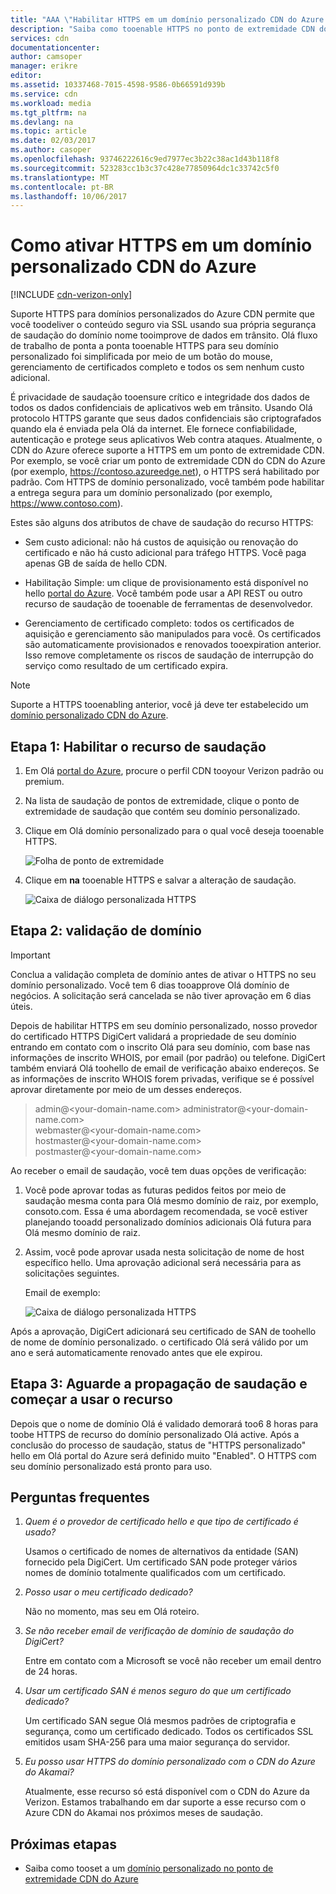 ```yaml
---
title: "AAA \"Habilitar HTTPS em um domínio personalizado CDN do Azure | Microsoft Docs\""
description: "Saiba como tooenable HTTPS no ponto de extremidade CDN do Azure com um domínio personalizado."
services: cdn
documentationcenter: 
author: camsoper
manager: erikre
editor: 
ms.assetid: 10337468-7015-4598-9586-0b66591d939b
ms.service: cdn
ms.workload: media
ms.tgt_pltfrm: na
ms.devlang: na
ms.topic: article
ms.date: 02/03/2017
ms.author: casoper
ms.openlocfilehash: 93746222616c9ed7977ec3b22c38ac1d43b118f8
ms.sourcegitcommit: 523283cc1b3c37c428e77850964dc1c33742c5f0
ms.translationtype: MT
ms.contentlocale: pt-BR
ms.lasthandoff: 10/06/2017
---
```

# <a name="enable-https-on-an-azure-cdn-custom-domain"></a>Como ativar HTTPS em um domínio personalizado CDN do Azure

[!INCLUDE [cdn-verizon-only](../../includes/cdn-verizon-only.md)]

Suporte HTTPS para domínios personalizados do Azure CDN permite que você toodeliver o conteúdo seguro via SSL usando sua própria segurança de saudação do domínio nome tooimprove de dados em trânsito. Olá fluxo de trabalho de ponta a ponta tooenable HTTPS para seu domínio personalizado foi simplificada por meio de um botão do mouse, gerenciamento de certificados completo e todos os sem nenhum custo adicional.

É privacidade de saudação tooensure crítico e integridade dos dados de todos os dados confidenciais de aplicativos web em trânsito. Usando Olá protocolo HTTPS garante que seus dados confidenciais são criptografados quando ela é enviada pela Olá da internet. Ele fornece confiabilidade, autenticação e protege seus aplicativos Web contra ataques. Atualmente, o CDN do Azure oferece suporte a HTTPS em um ponto de extremidade CDN. Por exemplo, se você criar um ponto de extremidade CDN do CDN do Azure (por exemplo, https://contoso.azureedge.net), o HTTPS será habilitado por padrão. Com HTTPS de domínio personalizado, você também pode habilitar a entrega segura para um domínio personalizado (por exemplo, https://www.contoso.com). 

Estes são alguns dos atributos de chave de saudação do recurso HTTPS:

- Sem custo adicional: não há custos de aquisição ou renovação do certificado e não há custo adicional para tráfego HTTPS. Você paga apenas GB de saída de hello CDN.

- Habilitação Simple: um clique de provisionamento está disponível no hello [portal do Azure](https://portal.azure.com). Você também pode usar a API REST ou outro recurso de saudação de tooenable de ferramentas de desenvolvedor.

- Gerenciamento de certificado completo: todos os certificados de aquisição e gerenciamento são manipulados para você. Os certificados são automaticamente provisionados e renovados tooexpiration anterior. Isso remove completamente os riscos de saudação de interrupção do serviço como resultado de um certificado expira.

>[!NOTE] 
>Suporte a HTTPS tooenabling anterior, você já deve ter estabelecido um [domínio personalizado CDN do Azure](./cdn-map-content-to-custom-domain.md).

## <a name="step-1-enabling-hello-feature"></a>Etapa 1: Habilitar o recurso de saudação 

1. Em Olá [portal do Azure](https://portal.azure.com), procure o perfil CDN tooyour Verizon padrão ou premium.

2. Na lista de saudação de pontos de extremidade, clique o ponto de extremidade de saudação que contém seu domínio personalizado.

3. Clique em Olá domínio personalizado para o qual você deseja tooenable HTTPS.

    ![Folha de ponto de extremidade](./media/cdn-custom-ssl/cdn-custom-domain.png)

4. Clique em **na** tooenable HTTPS e salvar a alteração de saudação.

    ![Caixa de diálogo personalizada HTTPS](./media/cdn-custom-ssl/cdn-enable-custom-ssl.png)


## <a name="step-2-domain-validation"></a>Etapa 2: validação de domínio

>[!IMPORTANT] 
>Conclua a validação completa de domínio antes de ativar o HTTPS no seu domínio personalizado. Você tem 6 dias tooapprove Olá domínio de negócios. A solicitação será cancelada se não tiver aprovação em 6 dias úteis.  

Depois de habilitar HTTPS em seu domínio personalizado, nosso provedor do certificado HTTPS DigiCert validará a propriedade de seu domínio entrando em contato com o inscrito Olá para seu domínio, com base nas informações de inscrito WHOIS, por email (por padrão) ou telefone. DigiCert também enviará Olá toohello de email de verificação abaixo endereços. Se as informações de inscrito WHOIS forem privadas, verifique se é possível aprovar diretamente por meio de um desses endereços.

>admin@<your-domain-name.com> administrator@<your-domain-name.com>  
>webmaster@<your-domain-name.com>  
>hostmaster@<your-domain-name.com>  
>postmaster@<your-domain-name.com>


Ao receber o email de saudação, você tem duas opções de verificação:

1. Você pode aprovar todas as futuras pedidos feitos por meio de saudação mesma conta para Olá mesmo domínio de raiz, por exemplo, consoto.com. Essa é uma abordagem recomendada, se você estiver planejando tooadd personalizado domínios adicionais Olá futura para Olá mesmo domínio de raiz.
 
2. Assim, você pode aprovar usada nesta solicitação de nome de host específico hello. Uma aprovação adicional será necessária para as solicitações seguintes.

    Email de exemplo:
    
    ![Caixa de diálogo personalizada HTTPS](./media/cdn-custom-ssl/domain-validation-email-example.png)

Após a aprovação, DigiCert adicionará seu certificado de SAN de toohello de nome de domínio personalizado. o certificado Olá será válido por um ano e será automaticamente renovado antes que ele expirou.

## <a name="step-3-wait-for-hello-propagation-then-start-using-your-feature"></a>Etapa 3: Aguarde a propagação de saudação e começar a usar o recurso

Depois que o nome de domínio Olá é validado demorará too6 8 horas para toobe HTTPS de recurso do domínio personalizado Olá active. Após a conclusão do processo de saudação, status de "HTTPS personalizado" hello em Olá portal do Azure será definido muito "Enabled". O HTTPS com seu domínio personalizado está pronto para uso.

## <a name="frequently-asked-questions"></a>Perguntas frequentes

1. *Quem é o provedor de certificado hello e que tipo de certificado é usado?*

    Usamos o certificado de nomes de alternativos da entidade (SAN) fornecido pela DigiCert. Um certificado SAN pode proteger vários nomes de domínio totalmente qualificados com um certificado.

2. *Posso usar o meu certificado dedicado?*
    
    Não no momento, mas seu em Olá roteiro.

3. *Se não receber email de verificação de domínio de saudação do DigiCert?*

    Entre em contato com a Microsoft se você não receber um email dentro de 24 horas.

4. *Usar um certificado SAN é menos seguro do que um certificado dedicado?*
    
    Um certificado SAN segue Olá mesmos padrões de criptografia e segurança, como um certificado dedicado. Todos os certificados SSL emitidos usam SHA-256 para uma maior segurança do servidor.

5. *Eu posso usar HTTPS do domínio personalizado com o CDN do Azure do Akamai?*

    Atualmente, esse recurso só está disponível com o CDN do Azure da Verizon. Estamos trabalhando em dar suporte a esse recurso com o Azure CDN do Akamai nos próximos meses de saudação.


## <a name="next-steps"></a>Próximas etapas

- Saiba como tooset a um [domínio personalizado no ponto de extremidade CDN do Azure](./cdn-map-content-to-custom-domain.md)


